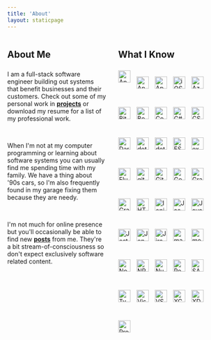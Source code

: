 ```yaml
---
title: 'About'
layout: staticpage
---
```


<link rel="preconnect" href="https://cdn.jsdelivr.net/gh/devicons/devicon/icons">

<style>
    main {
        justify-content: space-around;
    }

    .skills {
        display: flex;
        flex-wrap: wrap;
        gap: 1em;
    }

    .skills img {
        height: 2em;
        width: 2em;
    }

    div.content {
        display: flex;
        flex-direction: row;
        gap: 2em;
    }

    div.content > div {
        width: 45%;
    }

    @media only screen and (max-width: 600px) {
        div.content {
            flex-direction: column;
            align-items: center;
        }

        div.content > div {
            width: 100%;
        }
    }
</style>

 <div class="content"
>
<div>
    <h2 style="margin-bottom: 1.5rem">About Me</h2>
    <p>
    I am a full-stack software engineer building out systems that
    benefit businesses and their customers. Check out some of my
    personal work in
    <strong><a href="/projects">projects</a></strong> or download my
    resume for a list of my professional work.
    </p>
    <br />
    <p>
    When I'm not at my computer programming or learning about software
    systems you can usually find me spending time with my family. We
    have a thing about '90s cars, so I'm also frequently found in my
    garage fixing them because they are needy.
    </p>
    <br />
    <p>
    I'm not much for online presence but you'll occasionally be able to
    find new <strong><a href="/posts">posts</a></strong> from me.
    They're a bit stream-of-consciousness so don't expect exclusively
    software related content.
    </p>
</div>
<div>
<h2 style="margin-bottom: 1.5rem">
What I Know
</h2>

<div class="skills">
<img
    alt="Android"
    title="Android"
    src="https://cdn.jsdelivr.net/gh/devicons/devicon/icons/android/android-plain.svg"
/>

<img
    alt="AngularJS"
    title="AngularJS"
    src="https://cdn.jsdelivr.net/gh/devicons/devicon/icons/angularjs/angularjs-original.svg"
/>

<img
    alt="Apache Kafka"
    title="Apache Kafka"
    src="https://cdn.jsdelivr.net/gh/devicons/devicon/icons/apachekafka/apachekafka-original.svg"
/>

<img
    alt="iOS"
    title="iOS"
    src="https://cdn.jsdelivr.net/gh/devicons/devicon/icons/apple/apple-original.svg"
/>

<img
    alt="Azure"
    title="Azure"
    src="https://cdn.jsdelivr.net/gh/devicons/devicon/icons/azure/azure-original.svg"
/>

<img
    alt="Bitbucket"
    title="Bitbucket"
    src="https://cdn.jsdelivr.net/gh/devicons/devicon/icons/bitbucket/bitbucket-original.svg"
/>

<img
    alt="Bootstrap"
    title="Bootstrap"
    src="https://cdn.jsdelivr.net/gh/devicons/devicon/icons/bootstrap/bootstrap-original.svg"
/>

<img
    alt="Confluence"
    title="Confluence"
    src="https://cdn.jsdelivr.net/gh/devicons/devicon/icons/confluence/confluence-original.svg"
/>

<img
    alt="C#"
    title="C#"
    src="https://cdn.jsdelivr.net/gh/devicons/devicon/icons/csharp/csharp-original.svg"
/>

<img
    alt="CSS3"
    title="CSS3"
    src="https://cdn.jsdelivr.net/gh/devicons/devicon/icons/css3/css3-original.svg"
/>

<img
    alt="Dart"
    title="Dart"
    src="https://cdn.jsdelivr.net/gh/devicons/devicon/icons/dart/dart-original.svg"
/>

<img
    alt="dotnet"
    title="dotnet"
    src="https://cdn.jsdelivr.net/gh/devicons/devicon/icons/dot-net/dot-net-plain.svg"
/>

<img
    alt="dotnet core"
    title="dotnet core"
    src="https://cdn.jsdelivr.net/gh/devicons/devicon/icons/dotnetcore/dotnetcore-original.svg"
/>

<img
    alt="ESLint"
    title="ESLint"
    src="https://cdn.jsdelivr.net/gh/devicons/devicon/icons/eslint/eslint-original.svg"
/>

<img
    alt="express"
    title="express"
    src="https://cdn.jsdelivr.net/gh/devicons/devicon/icons/express/express-original.svg"
/>

<img
    alt="Flutter"
    title="Flutter"
    src="https://cdn.jsdelivr.net/gh/devicons/devicon/icons/flutter/flutter-original.svg"
/>

<img
    alt="git"
    title="git"
    src="https://cdn.jsdelivr.net/gh/devicons/devicon/icons/git/git-original.svg"
/>

<img
    alt="GitHub"
    title="GitHub"
    src="https://cdn.jsdelivr.net/gh/devicons/devicon/icons/github/github-original.svg"
/>

<img
    alt="Go"
    title="Go"
    src="https://cdn.jsdelivr.net/gh/devicons/devicon/icons/go/go-original-wordmark.svg"
/>

<img
    alt="Grafana"
    title="Grafana"
    src="https://cdn.jsdelivr.net/gh/devicons/devicon/icons/grafana/grafana-original.svg"
/>

<img
    alt="GraphQL"
    title="GraphQL"
    src="https://cdn.jsdelivr.net/gh/devicons/devicon/icons/graphql/graphql-plain.svg"
/>

<img
    alt="HTML5"
    title="HTML5"
    src="https://cdn.jsdelivr.net/gh/devicons/devicon/icons/html5/html5-original.svg"
/>

<img
    alt="Ionic"
    title="Ionic"
    src="https://cdn.jsdelivr.net/gh/devicons/devicon/icons/ionic/ionic-original.svg"
/>

<img
    alt="Jasmine"
    title="Jasmine"
    src="https://cdn.jsdelivr.net/gh/devicons/devicon/icons/jasmine/jasmine-plain.svg"
/>

<img
    alt="Javascript"
    title="Javascript"
    src="https://cdn.jsdelivr.net/gh/devicons/devicon/icons/javascript/javascript-plain.svg"
/>

<img
    alt="Jest"
    title="Jest"
    src="https://cdn.jsdelivr.net/gh/devicons/devicon/icons/jest/jest-plain.svg"
/>

<img
    alt="Jenkins"
    title="Jenkins"
    src="https://cdn.jsdelivr.net/gh/devicons/devicon/icons/jenkins/jenkins-original.svg"
/>

<img
    alt="Jira"
    title="Jira"
    src="https://cdn.jsdelivr.net/gh/devicons/devicon/icons/jira/jira-original.svg"
/>

<img
    alt="markdown"
    title="markdown"
    src="https://cdn.jsdelivr.net/gh/devicons/devicon/icons/markdown/markdown-original.svg"
/>

<img
    alt="mocha"
    title="mocha"
    src="https://cdn.jsdelivr.net/gh/devicons/devicon/icons/mocha/mocha-plain.svg"
/>

<img
    alt="NodeJS"
    title="NodeJS"
    src="https://cdn.jsdelivr.net/gh/devicons/devicon/icons/nodejs/nodejs-original.svg"
/>

<img
    alt="NPM"
    title="NPM"
    src="https://cdn.jsdelivr.net/gh/devicons/devicon/icons/npm/npm-original-wordmark.svg"
/>

<img
    alt="NuGet"
    title="NuGet"
    src="https://cdn.jsdelivr.net/gh/devicons/devicon/icons/nuget/nuget-original.svg"
/>

<img
    alt="React"
    title="React"
    src="https://cdn.jsdelivr.net/gh/devicons/devicon/icons/react/react-original.svg"
/>

<img
    alt="SASS"
    title="SASS"
    src="https://cdn.jsdelivr.net/gh/devicons/devicon/icons/sass/sass-original.svg"
/>

<img
    alt="Typescript"
    title="Typescript"
    src="https://cdn.jsdelivr.net/gh/devicons/devicon/icons/typescript/typescript-plain.svg"
/>

<img
    alt="Visual Studio"
    title="Visual Studio"
    src="https://cdn.jsdelivr.net/gh/devicons/devicon/icons/visualstudio/visualstudio-plain.svg"
/>

<img
    alt="VSCode"
    title="VSCode"
    src="https://cdn.jsdelivr.net/gh/devicons/devicon/icons/vscode/vscode-original.svg"
/>

<img
    alt="XCode"
    title="XCode"
    src="https://cdn.jsdelivr.net/gh/devicons/devicon/icons/xcode/xcode-original.svg"
/>

<img
    alt="XD"
    title="XD"
    src="https://cdn.jsdelivr.net/gh/devicons/devicon/icons/xd/xd-line.svg"
/>

<img
    alt="Prometheus"
    title="Prometheus"
    src="https://cdn.jsdelivr.net/gh/devicons/devicon/icons/prometheus/prometheus-original.svg"
/>

</div>

</div>
</div>
